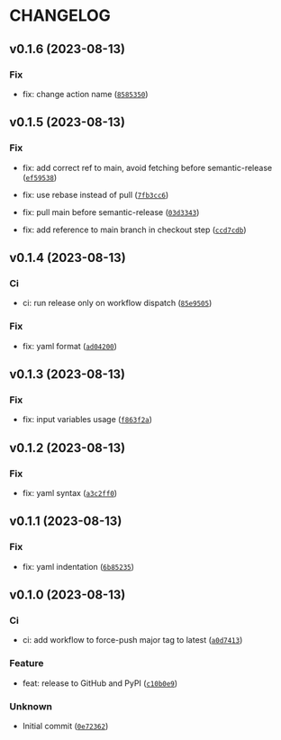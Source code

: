 # CHANGELOG



## v0.1.6 (2023-08-13)

### Fix

* fix: change action name ([`8585350`](https://github.com/matteo4diani/poetry-semantic-release/commit/8585350c1b9f636e8391f0896f012db0ec4d409c))


## v0.1.5 (2023-08-13)

### Fix

* fix: add correct ref to main, avoid fetching before semantic-release ([`ef59538`](https://github.com/matteo4diani/poetry-semantic-release/commit/ef59538ec2a8c9fbcda87fed8fc0f93c12d75902))

* fix: use rebase instead of pull ([`7fb3cc6`](https://github.com/matteo4diani/poetry-semantic-release/commit/7fb3cc6b95bae38ef56c93afc250d96c8bd19ce3))

* fix: pull main before semantic-release ([`03d3343`](https://github.com/matteo4diani/poetry-semantic-release/commit/03d3343cb2ee73ddfe270ddcbb231f70119f2a91))

* fix: add reference to main branch in checkout step ([`ccd7cdb`](https://github.com/matteo4diani/poetry-semantic-release/commit/ccd7cdb830c0c4d0f842552a1563b8adee26aa33))


## v0.1.4 (2023-08-13)

### Ci

* ci: run release only on workflow dispatch ([`85e9505`](https://github.com/matteo4diani/poetry-semantic-release/commit/85e950526f07b3a605286106d4f09eaf58f24506))

### Fix

* fix: yaml format ([`ad04200`](https://github.com/matteo4diani/poetry-semantic-release/commit/ad042006b4b7a1e61cf6273e07f9919f302a00d7))


## v0.1.3 (2023-08-13)

### Fix

* fix: input variables usage ([`f863f2a`](https://github.com/matteo4diani/poetry-semantic-release/commit/f863f2a3fa3f700c0b03b676e5d12cd7ff8f1829))


## v0.1.2 (2023-08-13)

### Fix

* fix: yaml syntax ([`a3c2ff0`](https://github.com/matteo4diani/poetry-semantic-release/commit/a3c2ff0fab32c28814840ec4bacff482c091664c))


## v0.1.1 (2023-08-13)

### Fix

* fix: yaml indentation ([`6b85235`](https://github.com/matteo4diani/poetry-semantic-release/commit/6b852353d65e94632c6262bf1f1c521cfa93f43e))


## v0.1.0 (2023-08-13)

### Ci

* ci: add workflow to force-push major tag to latest ([`a0d7413`](https://github.com/matteo4diani/poetry-semantic-release/commit/a0d7413c4b2efa7da30ba72dcddc6b2ef9cf06b5))

### Feature

* feat: release to GitHub and PyPI ([`c10b0e9`](https://github.com/matteo4diani/poetry-semantic-release/commit/c10b0e976ade194f5292e3df0d26e4da3c605b7a))

### Unknown

* Initial commit ([`0e72362`](https://github.com/matteo4diani/poetry-semantic-release/commit/0e723624c67a4f28365d405dd30feaab079fff64))
